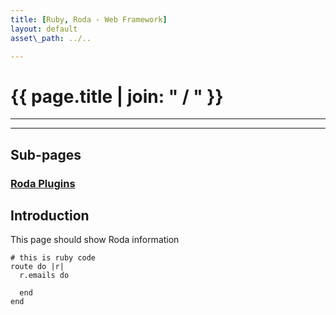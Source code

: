 ```yaml
---
title: [Ruby, Roda - Web Framework]
layout: default
asset\_path: ../..

---
```


# {{ page.title | join: " / " }}

---- 

<div id="toc"></div>

---

## Sub-pages

### [Roda Plugins][1]


## Introduction

This page should show Roda information


	# this is ruby code
	route do |r|
	  r.emails do
	    
	  end
	end

[1]:	/ruby/roda/plugins/